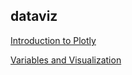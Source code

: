 ## dataviz

[Introduction to Plotly](https://agrogan1.github.io/dataviz/plotly-intro/)

[Variables and Visualization](https://agrogan1.github.io/dataviz/variables-and-visualization/variables-and-visualization.html#/)